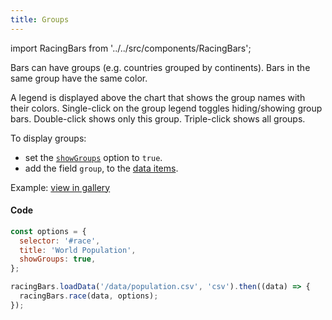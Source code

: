 ```yaml
---
title: Groups
---
```


import RacingBars from '../../src/components/RacingBars';

Bars can have groups (e.g. countries grouped by continents).
Bars in the same group have the same color.

A legend is displayed above the chart that shows the group names with their colors.
Single-click on the group legend toggles hiding/showing group bars. Double-click shows only this group.
Triple-click shows all groups.

To display groups:

- set the [`showGroups`](../documentation/options.md#showgroups) option to `true`.
- add the field `group`, to the [data items](../documentation/data.md#long-data).

Example: [view in gallery](../gallery/show-groups)

<div className="gallery">
  <RacingBars
    dataUrl="/data/population.csv"
    dataType="csv"
    title="World Population"
    showGroups={true}
  />
</div>

#### Code

```js {4}
const options = {
  selector: '#race',
  title: 'World Population',
  showGroups: true,
};

racingBars.loadData('/data/population.csv', 'csv').then((data) => {
  racingBars.race(data, options);
});
```
